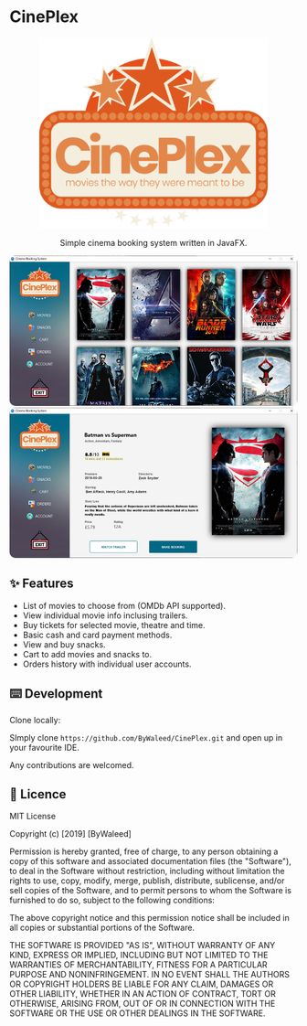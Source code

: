 # CinePlex

<p align="center">
  <a href="https://www.csswand.dev/">
    <img width="400" src="https://github.com/ByWaleed/CinePlex/blob/master/src/main/resources/images/logo.png?raw=true">
  </a>
</p>

<div align="center">
<p>Simple cinema booking system written in JavaFX.</p>

</div>

<img width="1000" src="https://github.com/ByWaleed/CinePlex/blob/master/public/preview%201.jpg?raw=true" style="border-radius: 10px"> <img  width="1000"  src="https://github.com/ByWaleed/CinePlex/blob/master/public/preview%202.jpg?raw=true"  style="border-radius: 10px"/>

## ✨ Features

- List of movies to choose from (OMDb API supported).
- View individual movie info inclusing trailers.
- Buy tickets for selected movie, theatre and time.
- Basic cash and card payment methods.
- View and buy snacks.
- Cart to add movies and snacks to.
- Orders history with individual user accounts.

## ⌨️ Development

Clone locally:

SImply clone ```https://github.com/ByWaleed/CinePlex.git``` and open up in your favourite IDE. 

Any contributions are welcomed.


## 🪪 Licence

MIT License

Copyright (c) [2019] [ByWaleed]

Permission is hereby granted, free of charge, to any person obtaining a copy
of this software and associated documentation files (the "Software"), to deal
in the Software without restriction, including without limitation the rights
to use, copy, modify, merge, publish, distribute, sublicense, and/or sell
copies of the Software, and to permit persons to whom the Software is
furnished to do so, subject to the following conditions:

The above copyright notice and this permission notice shall be included in all
copies or substantial portions of the Software.

THE SOFTWARE IS PROVIDED "AS IS", WITHOUT WARRANTY OF ANY KIND, EXPRESS OR
IMPLIED, INCLUDING BUT NOT LIMITED TO THE WARRANTIES OF MERCHANTABILITY,
FITNESS FOR A PARTICULAR PURPOSE AND NONINFRINGEMENT. IN NO EVENT SHALL THE
AUTHORS OR COPYRIGHT HOLDERS BE LIABLE FOR ANY CLAIM, DAMAGES OR OTHER
LIABILITY, WHETHER IN AN ACTION OF CONTRACT, TORT OR OTHERWISE, ARISING FROM,
OUT OF OR IN CONNECTION WITH THE SOFTWARE OR THE USE OR OTHER DEALINGS IN THE
SOFTWARE.
